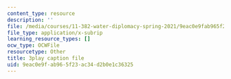 ```yaml
---
content_type: resource
description: ''
file: /media/courses/11-382-water-diplomacy-spring-2021/9eac0e9fab965f23ac34d2b0e1c36325_KmoodT_3XPQ.vtt
file_type: application/x-subrip
learning_resource_types: []
ocw_type: OCWFile
resourcetype: Other
title: 3play caption file
uid: 9eac0e9f-ab96-5f23-ac34-d2b0e1c36325
---
```

